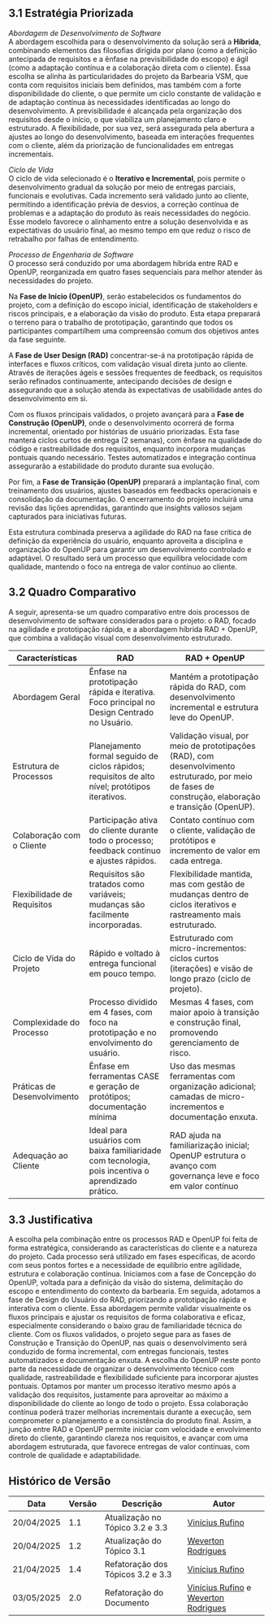 ## 3.1 Estratégia Priorizada

*Abordagem de Desenvolvimento de Software*   
A abordagem escolhida para o desenvolvimento da solução será a **Híbrida**, combinando elementos das filosofias dirigida por plano (como a definição antecipada de requisitos e a ênfase na previsibilidade do escopo) e ágil (como a adaptação contínua e a colaboração direta com o cliente). Essa escolha se alinha às particularidades do projeto da Barbearia VSM, que conta com requisitos iniciais bem definidos, mas também com a forte disponibilidade do cliente, o que permite um ciclo constante de validação e de adaptação contínua às necessidades identificadas ao longo do desenvolvimento.
A previsibilidade é alcançada pela organização dos requisitos desde o início, o que viabiliza um planejamento claro e estruturado. A flexibilidade, por sua vez, será assegurada pela abertura a ajustes ao longo do desenvolvimento, baseada em interações frequentes com o cliente, além da priorização de funcionalidades em entregas incrementais.

*Ciclo de Vida*  
O ciclo de vida selecionado é o **Iterativo e Incremental**, pois permite o desenvolvimento gradual da solução por meio de entregas parciais, funcionais e evolutivas. Cada incremento será validado junto ao cliente, permitindo a identificação prévia de desvios, a correção contínua de problemas e a adaptação do produto às reais necessidades do negócio.
Esse modelo favorece o alinhamento entre a solução desenvolvida e as expectativas do usuário final, ao mesmo tempo em que reduz o risco de retrabalho por falhas de entendimento.

*Processo de Engenharia de Software*  
O processo será conduzido por uma abordagem híbrida entre RAD e OpenUP, reorganizada em quatro fases sequenciais para melhor atender às necessidades do projeto.

Na **Fase de Início (OpenUP)**, serão estabelecidos os fundamentos do projeto, com a definição do escopo inicial, identificação de stakeholders e riscos principais, e a elaboração da visão do produto. Esta etapa preparará o terreno para o trabalho de prototipação, garantindo que todos os participantes compartilhem uma compreensão comum dos objetivos antes da fase seguinte.

A **Fase de User Design (RAD)** concentrar-se-á na prototipação rápida de interfaces e fluxos críticos, com validação visual direta junto ao cliente. Através de iterações ágeis e sessões frequentes de feedback, os requisitos serão refinados continuamente, antecipando decisões de design e assegurando que a solução atenda às expectativas de usabilidade antes do desenvolvimento em si.

Com os fluxos principais validados, o projeto avançará para a **Fase de Construção (OpenUP)**, onde o desenvolvimento ocorrerá de forma incremental, orientado por histórias de usuário priorizadas. Esta fase manterá ciclos curtos de entrega (2 semanas), com ênfase na qualidade do código e rastreabilidade dos requisitos, enquanto incorpora mudanças pontuais quando necessário. Testes automatizados e integração contínua assegurarão a estabilidade do produto durante sua evolução.

Por fim, a **Fase de Transição (OpenUP)** preparará a implantação final, com treinamento dos usuários, ajustes baseados em feedbacks operacionais e consolidação da documentação. O encerramento do projeto incluirá uma revisão das lições aprendidas, garantindo que insights valiosos sejam capturados para iniciativas futuras.

Esta estrutura combinada preserva a agilidade do RAD na fase crítica de definição da experiência do usuário, enquanto aproveita a disciplina e organização do OpenUP para garantir um desenvolvimento controlado e adaptável. O resultado será um processo que equilibra velocidade com qualidade, mantendo o foco na entrega de valor contínuo ao cliente.

## 3.2 Quadro Comparativo

A seguir, apresenta-se um quadro comparativo entre dois processos de desenvolvimento de software considerados para o projeto: o RAD, focado na agilidade e prototipação rápida, e a abordagem híbrida RAD + OpenUP, que combina a validação visual com desenvolvimento estruturado.

|Características|RAD|RAD + OpenUP|
|---------------|---|------------|
|Abordagem Geral|Ênfase na prototipação rápida e iterativa. Foco principal no Design Centrado no Usuário.|Mantém a prototipação rápida do RAD, com desenvolvimento incremental e estrutura leve do OpenUP.|
|Estrutura de Processos|Planejamento formal seguido de ciclos rápidos; requisitos de alto nível; protótipos iterativos.|Validação visual, por meio de prototipações (RAD), com desenvolvimento estruturado, por meio de fases de construção, elaboração e transição (OpenUP).|
|Colaboração com o Cliente|Participação ativa do cliente durante todo o processo; feedback contínuo e ajustes rápidos.|Contato contínuo com o cliente, validação de protótipos e incremento de valor em cada entrega.|
|Flexibilidade de Requisitos|Requisitos são tratados como variáveis; mudanças são facilmente incorporadas.|Flexibilidade mantida, mas com gestão de mudanças dentro de ciclos iterativos e rastreamento mais estruturado.|
|Ciclo de Vida do Projeto|Rápido e voltado à entrega funcional em pouco tempo.|Estruturado com micro-incrementos: ciclos curtos (iterações) e visão de longo prazo (ciclo de projeto).|
|Complexidade do Processo|Processo dividido em 4 fases, com foco na prototipação e no envolvimento do usuário.|Mesmas 4 fases, com maior apoio à transição e construção final, promovendo gerenciamento de risco.|
|Práticas de Desenvolvimento|Ênfase em ferramentas CASE e geração de protótipos; documentação mínima|Uso das mesmas ferramentas com organização adicional; camadas de micro-incrementos e documentação enxuta.|
|Adequação ao Cliente|Ideal para usuários com baixa familiaridade com tecnologia, pois incentiva o aprendizado prático.|RAD ajuda na familiarização inicial; OpenUP estrutura o avanço com governança leve e foco em valor contínuo|

## 3.3 Justificativa

A escolha pela combinação entre os processos RAD e OpenUP foi feita de forma estratégica, considerando as características do cliente e a natureza do projeto. Cada processo será utilizado em fases específicas, de acordo com seus pontos fortes e a necessidade de equilíbrio entre agilidade, estrutura e colaboração contínua.
Iniciamos com a fase de Concepção do OpenUP, voltada para a definição da visão do sistema, delimitação do escopo e entendimento do contexto da barbearia. Em seguida, adotamos a fase de Design do Usuário do RAD, priorizando a prototipação rápida e interativa com o cliente. Essa abordagem permite validar visualmente os fluxos principais e ajustar os requisitos de forma colaborativa e eficaz, especialmente considerando o baixo grau de familiaridade técnica do cliente.
Com os fluxos validados, o projeto segue para as fases de Construção e Transição do OpenUP, nas quais o desenvolvimento será conduzido de forma incremental, com entregas funcionais, testes automatizados e documentação enxuta. A escolha do OpenUP neste ponto parte da necessidade de organizar o desenvolvimento técnico com qualidade, rastreabilidade e flexibilidade suficiente para incorporar ajustes pontuais.
Optamos por manter um processo iterativo mesmo após a validação dos requisitos, justamente para aproveitar ao máximo a disponibilidade do cliente ao longo de todo o projeto. Essa colaboração contínua poderá trazer melhorias incrementais durante a execução, sem comprometer o planejamento e a consistência do produto final.
Assim, a junção entre RAD e OpenUP permite iniciar com velocidade e envolvimento direto do cliente, garantindo clareza nos requisitos, e avançar com uma abordagem estruturada, que favorece entregas de valor contínuas, com controle de qualidade e adaptabilidade.

## Histórico de Versão

| Data | Versão | Descrição | Autor |
|---|---|---|---|
| 20/04/2025 | 1.1 | Atualização no Tópico 3.2 e 3.3 | [Vinícius Rufino](https://github.com/RufinoVfR) |
| 20/04/2025 | 1.2 | Atualização do Tópico 3.1| [Weverton Rodrigues](https://github.com/vevetin) |
| 21/04/2025 | 1.4 | Refatoração dos Tópicos 3.2 e 3.3 | [Vinícius Rufino](https://github.com/RufinoVfR) |
| 03/05/2025 | 2.0 | Refatoração do Documento | [Vinícius Rufino](https://github.com/RufinoVfR) e [Weverton Rodrigues](https://github.com/vevetin)|